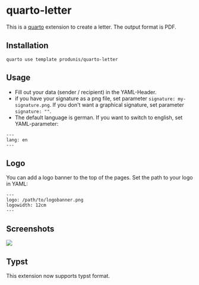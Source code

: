 # quarto-letter

This is a [quarto](https://quarto.org) extension to create a letter. The output format is PDF.

## Installation

`quarto use template produnis/quarto-letter`


## Usage

- Fill out your data (sender / recipient) in the YAML-Header.
- if you have your signature as a png file, set parameter `signature: my-signature.png`. If you don't want a graphical signature, set parameter  `signature: ""`.
- The default language is german. If you want to switch to english, set YAML-parameter:

```
---
lang: en      
---
```

## Logo

You can add a logo banner to the top of the pages. Set the path to your logo in YAML:

```
---
logo: /path/to/logobanner.png
logowidth: 12cm
---
```

## Screenshots

![](https://www.produnis.de/blog/posts/2022-09-12-quarto-briefvorlage/Testbrief.png)


## Typst
This extension now supports typst format.
